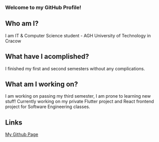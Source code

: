 ### Welcome to my GitHub Profile!
## Who am I?
I am IT & Computer Science student - AGH University of Technology in Cracow
## What have I acomplished?
I finished my first and second semesters without any complications.
## What am I working on?
I am working on passing my third semester, I am prone to learning new stuff! Currently working on my private Flutter project and React frontend project for Software Engineering classes.
## Links
[My Github Page](https://iandryou.github.io/)
